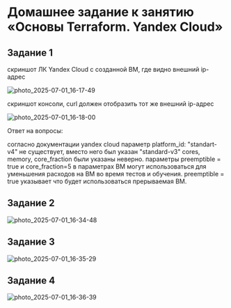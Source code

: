 # Домашнее задание к занятию «Основы Terraform. Yandex Cloud»
## Задание 1 
скриншот ЛК Yandex Cloud с созданной ВМ, где видно внешний ip-адрес

![photo_2025-07-01_16-17-49](https://github.com/user-attachments/assets/d62e14de-4c47-4221-b9f5-2e2fcd33426d)

скриншот консоли, curl должен отобразить тот же внешний ip-адрес

![photo_2025-07-01_16-18-00](https://github.com/user-attachments/assets/93d4df06-ac69-482a-aa4f-8e1484d3c8de)

Ответ на вопросы:

 согласно документации yandex cloud параметр platform_id: "standart-v4" не существует, вместо него был указан "standard-v3"
 cores, memory, core_fraction были указаны неверно.
 параметры preemptible = true и core_fraction=5 в параметрах ВМ могут использоваться для уменьшения расходов на ВМ во время тестов и обучения. 
 preemptible = true  указывает что будет использоваться прерываемая ВМ.

## Задание 2
![photo_2025-07-01_16-34-48](https://github.com/user-attachments/assets/a5ba5753-2cf1-419c-936b-0b6694cf7479)

## Задание 3
![photo_2025-07-01_16-35-29](https://github.com/user-attachments/assets/41703564-866b-41f3-b792-45af391f7594)

## Задание 4

![photo_2025-07-01_16-36-39](https://github.com/user-attachments/assets/eabbf114-f863-4aee-93d6-b7bc08529e38)
